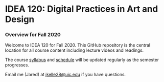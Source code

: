 # IDEA 120: Digital Practices in Art and Design


### Overview for Fall 2020

Welcome to IDEA 120 for Fall 2020. This GitHub repository is the central location for all course content including lecture videos and readings. 

The course [syllabus](/SYLLABUS.md) and [schedule](/SYLLABUS.md) will be updated regularly as the semester progresses.

Email me (Jared) at [jkelle28@uic.edu](mailto:jkelle28@uic.edu) if you have questions.
